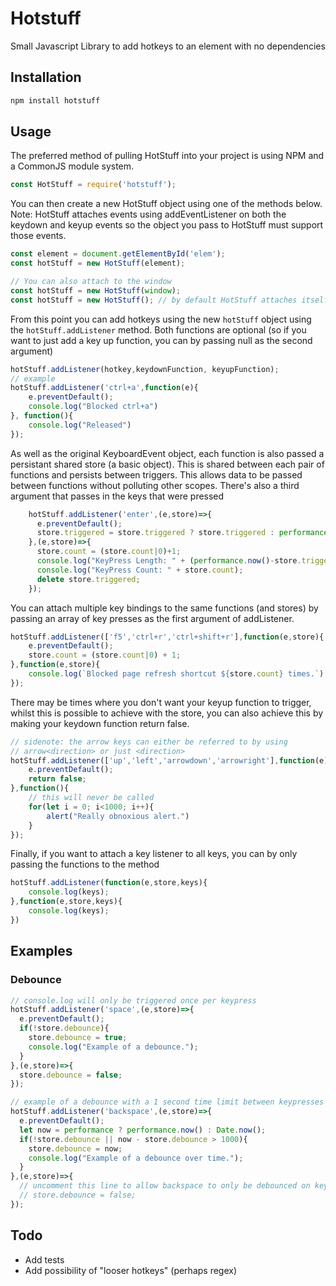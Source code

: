 # Hotstuff
Small Javascript Library to add hotkeys to an element with no dependencies

## Installation

```bash
npm install hotstuff
```

## Usage
The preferred method of pulling HotStuff into your project is using NPM and a CommonJS module system.
```javascript
const HotStuff = require('hotstuff');
```
You can then create a new HotStuff object using one of the methods below.
Note: HotStuff attaches events using addEventListener on both the keydown and keyup events so the object you pass to HotStuff must support those events. 
```javascript
const element = document.getElementById('elem');
const hotStuff = new HotStuff(element);

// You can also attach to the window 
const hotStuff = new HotStuff(window);
const hotStuff = new HotStuff(); // by default HotStuff attaches itself to the window object if there is one
```
From this point you can add hotkeys using the new `hotStuff` object using the `hotStuff.addListener` method. Both functions are optional (so if you want to just add a key up function, you can by passing null as the second argument)

```javascript
hotStuff.addListener(hotkey,keydownFunction, keyupFunction);
// example
hotStuff.addListener('ctrl+a',function(e){
    e.preventDefault();
    console.log("Blocked ctrl+a")
}, function(){
    console.log("Released")
});
```
As well as the original KeyboardEvent object, each function is also passed a persistant shared store (a basic object). This is shared between each pair of functions and persists between triggers. This allows data to be passed between functions without polluting other scopes. There's also a third argument that passes in the keys that were pressed

```javascript
    hotStuff.addListener('enter',(e,store)=>{
      e.preventDefault();
      store.triggered = store.triggered ? store.triggered : performance.now();
    },(e,store)=>{
      store.count = (store.count|0)+1;
      console.log("KeyPress Length: " + (performance.now()-store.triggered));
      console.log("KeyPress Count: " + store.count);
      delete store.triggered;
    });
```
You can attach multiple key bindings to the same functions (and stores) by passing an array of key presses as the first argument of addListener.

```javascript
hotStuff.addListener(['f5','ctrl+r','ctrl+shift+r'],function(e,store){
    e.preventDefault();
    store.count = (store.count|0) + 1;
},function(e,store){
    console.log(`Blocked page refresh shortcut ${store.count} times.`)
});
```

There may be times where you don't want your keyup function to trigger, whilst this is possible to achieve with the store, you can also achieve this by making your keydown function return false.
```javascript
// sidenote: the arrow keys can either be referred to by using
// arrow<direction> or just <direction>
hotStuff.addListener(['up','left','arrowdown','arrowright'],function(e){
    e.preventDefault();
    return false;
},function(){
    // this will never be called
    for(let i = 0; i<1000; i++){
        alert("Really obnoxious alert.")
    }
});
```

Finally, if you want to attach a key listener to all keys, you can by only passing the functions to the method
```javascript
hotStuff.addListener(function(e,store,keys){
    console.log(keys);
},function(e,store,keys){
    console.log(keys);
})
```

## Examples

### Debounce
```javascript
// console.log will only be triggered once per keypress
hotStuff.addListener('space',(e,store)=>{
  e.preventDefault();
  if(!store.debounce){
    store.debounce = true;
    console.log("Example of a debounce.");
  }
},(e,store)=>{
  store.debounce = false;
});

// example of a debounce with a 1 second time limit between keypresses
hotStuff.addListener('backspace',(e,store)=>{
  e.preventDefault();
  let now = performance ? performance.now() : Date.now();
  if(!store.debounce || now - store.debounce > 1000){
    store.debounce = now;
    console.log("Example of a debounce over time.");
  }
},(e,store)=>{
  // uncomment this line to allow backspace to only be debounced on keydown
  // store.debounce = false;
});
```

## Todo
- Add tests
- Add possibility of "looser hotkeys" (perhaps regex)
